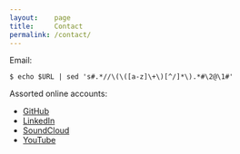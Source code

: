 ```yaml
---
layout:    page
title:     Contact
permalink: /contact/
---
```


Email:

    $ echo $URL | sed 's#.*//\(\([a-z]\+\)[^/]*\).*#\2@\1#'

Assorted online accounts:
- [GitHub](https://github.com/ijc8)
- [LinkedIn](https://www.linkedin.com/in/ianclester)
- [SoundCloud](https://soundcloud.com/ijc8)
- [YouTube](https://www.youtube.com/channel/UCiU6MATlJUGjsOBHOE-AJcw)
